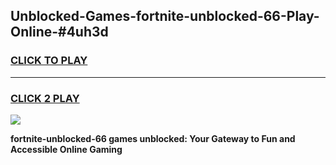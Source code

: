 
## Unblocked-Games-fortnite-unblocked-66-Play-Online-#4uh3d
<h3>
<a href="https://premium.freeplayer.one?title=fortnite-unblocked-66&ref=27F">CLICK TO PLAY</a></h3>
<hr>

<h3>
<a href="https://premium.freeplayer.one?title=fortnite-unblocked-66&ref=27F">CLICK 2 PLAY</a>
  
</h3>

<a href="https://premium.freeplayer.one?title=fortnite-unblocked-66&ref=27F"><img src="https://clearcache.store/games.png"></a>


**fortnite-unblocked-66 games unblocked: Your Gateway to Fun and Accessible Online Gaming**

